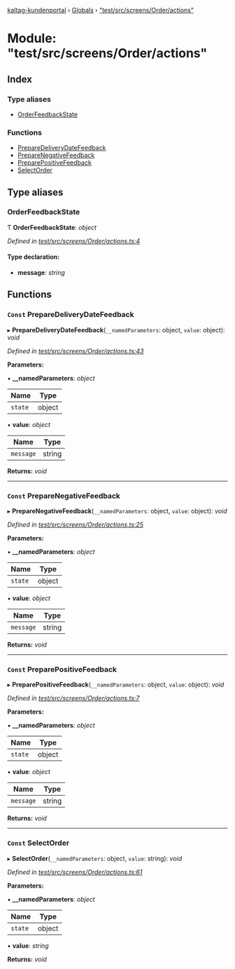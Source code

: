 [kaltag-kundenportal](../README.md) › [Globals](../globals.md) › ["test/src/screens/Order/actions"](_test_src_screens_order_actions_.md)

# Module: "test/src/screens/Order/actions"

## Index

### Type aliases

* [OrderFeedbackState](_test_src_screens_order_actions_.md#orderfeedbackstate)

### Functions

* [PrepareDeliveryDateFeedback](_test_src_screens_order_actions_.md#const-preparedeliverydatefeedback)
* [PrepareNegativeFeedback](_test_src_screens_order_actions_.md#const-preparenegativefeedback)
* [PreparePositiveFeedback](_test_src_screens_order_actions_.md#const-preparepositivefeedback)
* [SelectOrder](_test_src_screens_order_actions_.md#const-selectorder)

## Type aliases

###  OrderFeedbackState

Ƭ **OrderFeedbackState**: *object*

*Defined in [test/src/screens/Order/actions.ts:4](https://github.com/fopsdev/ovl/blob/d5eec59/test/src/screens/Order/actions.ts#L4)*

#### Type declaration:

* **message**: *string*

## Functions

### `Const` PrepareDeliveryDateFeedback

▸ **PrepareDeliveryDateFeedback**(`__namedParameters`: object, `value`: object): *void*

*Defined in [test/src/screens/Order/actions.ts:43](https://github.com/fopsdev/ovl/blob/d5eec59/test/src/screens/Order/actions.ts#L43)*

**Parameters:**

▪ **__namedParameters**: *object*

Name | Type |
------ | ------ |
`state` | object |

▪ **value**: *object*

Name | Type |
------ | ------ |
`message` | string |

**Returns:** *void*

___

### `Const` PrepareNegativeFeedback

▸ **PrepareNegativeFeedback**(`__namedParameters`: object, `value`: object): *void*

*Defined in [test/src/screens/Order/actions.ts:25](https://github.com/fopsdev/ovl/blob/d5eec59/test/src/screens/Order/actions.ts#L25)*

**Parameters:**

▪ **__namedParameters**: *object*

Name | Type |
------ | ------ |
`state` | object |

▪ **value**: *object*

Name | Type |
------ | ------ |
`message` | string |

**Returns:** *void*

___

### `Const` PreparePositiveFeedback

▸ **PreparePositiveFeedback**(`__namedParameters`: object, `value`: object): *void*

*Defined in [test/src/screens/Order/actions.ts:7](https://github.com/fopsdev/ovl/blob/d5eec59/test/src/screens/Order/actions.ts#L7)*

**Parameters:**

▪ **__namedParameters**: *object*

Name | Type |
------ | ------ |
`state` | object |

▪ **value**: *object*

Name | Type |
------ | ------ |
`message` | string |

**Returns:** *void*

___

### `Const` SelectOrder

▸ **SelectOrder**(`__namedParameters`: object, `value`: string): *void*

*Defined in [test/src/screens/Order/actions.ts:61](https://github.com/fopsdev/ovl/blob/d5eec59/test/src/screens/Order/actions.ts#L61)*

**Parameters:**

▪ **__namedParameters**: *object*

Name | Type |
------ | ------ |
`state` | object |

▪ **value**: *string*

**Returns:** *void*
